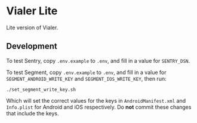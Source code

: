 # Vialer Lite

Lite version of Vialer.

## Development

To test Sentry, copy `.env.example` to `.env`, and fill in a value for `SENTRY_DSN`.

To test Segment, copy `.env.example` to `.env`, and fill in a value for `SEGMENT_ANDROID_WRITE_KEY`
and `SEGMENT_IOS_WRITE_KEY`, then run:

```shell script
./set_segment_write_key.sh
```

Which will set the correct values for the keys in `AndroidManifest.xml` and `Info.plist` for
Android and iOS respectively. Do **not** commit these changes that include the keys.
